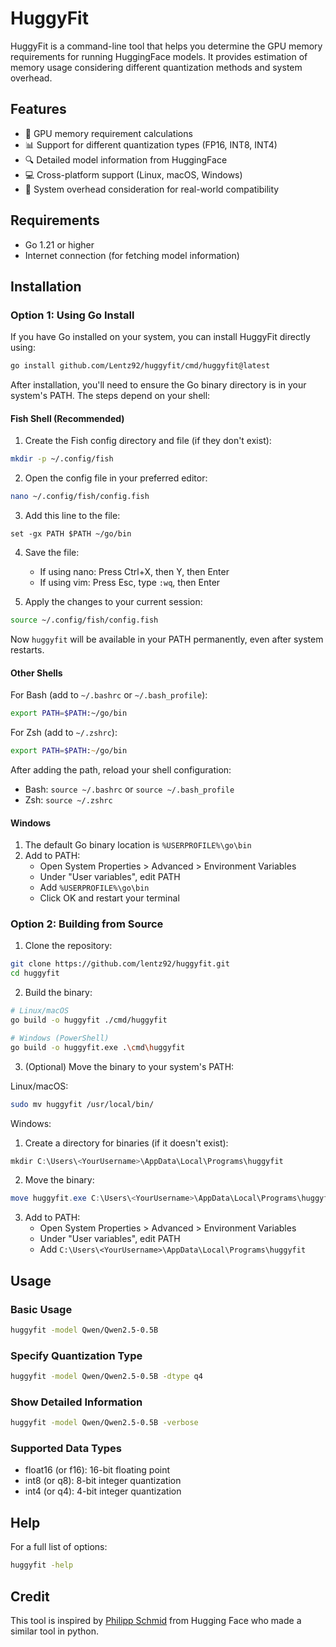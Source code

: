 # HuggyFit

HuggyFit is a command-line tool that helps you determine the GPU memory requirements for running HuggingFace models. It provides estimation of memory usage considering different quantization methods and system overhead.

## Features

- 🧮 GPU memory requirement calculations
- 📊 Support for different quantization types (FP16, INT8, INT4)
- 🔍 Detailed model information from HuggingFace
- 💻 Cross-platform support (Linux, macOS, Windows)
- 🎯 System overhead consideration for real-world compatibility

## Requirements

- Go 1.21 or higher
- Internet connection (for fetching model information)

## Installation

### Option 1: Using Go Install

If you have Go installed on your system, you can install HuggyFit directly using:

```bash
go install github.com/Lentz92/huggyfit/cmd/huggyfit@latest
```

After installation, you'll need to ensure the Go binary directory is in your system's PATH. The steps depend on your shell:

#### Fish Shell (Recommended)
1. Create the Fish config directory and file (if they don't exist):
```bash
mkdir -p ~/.config/fish
```

2. Open the config file in your preferred editor:
```bash
nano ~/.config/fish/config.fish
```

3. Add this line to the file:
```fish
set -gx PATH $PATH ~/go/bin
```

4. Save the file:
   - If using nano: Press Ctrl+X, then Y, then Enter
   - If using vim: Press Esc, type `:wq`, then Enter

5. Apply the changes to your current session:
```bash
source ~/.config/fish/config.fish
```

Now `huggyfit` will be available in your PATH permanently, even after system restarts.

#### Other Shells

For Bash (add to `~/.bashrc` or `~/.bash_profile`):
```bash
export PATH=$PATH:~/go/bin
```

For Zsh (add to `~/.zshrc`):
```zsh
export PATH=$PATH:~/go/bin
```

After adding the path, reload your shell configuration:
- Bash: `source ~/.bashrc` or `source ~/.bash_profile`
- Zsh: `source ~/.zshrc`

#### Windows

1. The default Go binary location is `%USERPROFILE%\go\bin`
2. Add to PATH:
   - Open System Properties > Advanced > Environment Variables
   - Under "User variables", edit PATH
   - Add `%USERPROFILE%\go\bin`
   - Click OK and restart your terminal

### Option 2: Building from Source

1. Clone the repository:
```bash
git clone https://github.com/lentz92/huggyfit.git
cd huggyfit
```

2. Build the binary:
```bash
# Linux/macOS
go build -o huggyfit ./cmd/huggyfit

# Windows (PowerShell)
go build -o huggyfit.exe .\cmd\huggyfit
```

3. (Optional) Move the binary to your system's PATH:

Linux/macOS:
```bash
sudo mv huggyfit /usr/local/bin/
```

Windows:
1. Create a directory for binaries (if it doesn't exist):
```powershell
mkdir C:\Users\<YourUsername>\AppData\Local\Programs\huggyfit
```
2. Move the binary:
```powershell
move huggyfit.exe C:\Users\<YourUsername>\AppData\Local\Programs\huggyfit
```
3. Add to PATH:
   - Open System Properties > Advanced > Environment Variables
   - Under "User variables", edit PATH
   - Add `C:\Users\<YourUsername>\AppData\Local\Programs\huggyfit`

## Usage

### Basic Usage

```bash
huggyfit -model Qwen/Qwen2.5-0.5B
```

### Specify Quantization Type

```bash
huggyfit -model Qwen/Qwen2.5-0.5B -dtype q4
```

### Show Detailed Information

```bash
huggyfit -model Qwen/Qwen2.5-0.5B -verbose
```

### Supported Data Types

- float16 (or f16): 16-bit floating point
- int8 (or q8): 8-bit integer quantization
- int4 (or q4): 4-bit integer quantization


## Help

For a full list of options:
```bash
huggyfit -help
```

## Credit
This tool is inspired by [Philipp Schmid](https://github.com/philschmid) from Hugging Face who made a similar tool in python.